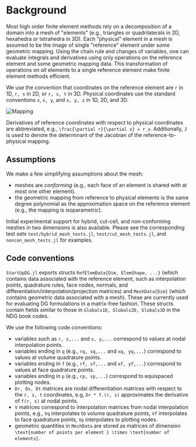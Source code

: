 # Background

Most high order finite element methods rely on a decomposition of a domain into a mesh of "elements" (e.g., triangles or quadrilaterals in 2D, hexahedra or tetrahedra in 3D). Each "physical" element in a mesh is assumed to be the image of single "reference" element under some geometric mapping. Using the chain rule and changes of variables, one can evaluate integrals and derivatives using only operations on the reference element and some geometric mapping data. This transformation of operations on _all_ elements to a single reference element make finite element methods efficient. 

We use the convention that coordinates on the reference element are ``r`` in 1D, ``r, s`` in 2D, or ``r, s, t`` in 3D. Physical coordinates use the standard conventions ``x``, ``x, y``, and ``x, y, z`` in 1D, 2D, and 3D. 

![Mapping](assets/mapping_diagram.png)

Derivatives of reference coordinates with respect to physical coordinates are abbreviated, e.g., ``\frac{\partial r}{\partial x} = r_x``. Additionally, ``J`` is used to denote the determinant of the Jacobian of the reference-to-physical mapping. 

## Assumptions

We make a few simplifying assumptions about the mesh:
* meshes are _conforming_ (e.g., each face of an element is shared with at most one other element). 
* the geometric mapping from reference to physical elements is the same degree polynomial as the approximation space on the reference element (e.g., the mapping is isoparametric). 

Initial experimental support for hybrid, cut-cell, and non-conforming meshes in two dimensions is also available. Please see the corresponding test sets `test/hybrid_mesh_tests.jl`, `test/cut_mesh_tests.jl`, and `noncon_mesh_tests.jl` for examples. 

## Code conventions

`StartUpDG.jl` exports structs `RefElemData{Dim, ElemShape, ...}` (which contains data associated with the reference element, such as interpolation points, quadrature rules, face nodes, normals, and differentiation/interpolation/projection matrices) and `MeshData{Dim}` (which contains geometric data associated with a mesh). These are currently used for evaluating DG formulations in a matrix-free fashion. These structs contain fields similar to those in `Globals1D, Globals2D, Globals3D` in the NDG book codes. 

We use the following code conventions:
* variables such as `r, s,...` and `x, y,...` correspond to values at nodal interpolation points. 
* variables ending in `q` (e.g., `rq, sq,...` and `xq, yq,...`) correspond to values at volume quadrature points. 
* variables ending in `f` (e.g., `rf, sf,...` and `xf, yf,...`) correspond to values at face quadrature points. 
* variables ending in `p` (e.g., `rp, sp,...`) correspond to equispaced plotting nodes.
* `Dr, Ds, Dt` matrices are nodal differentiation matrices with respect to the ``r, s, t`` coordinates, e.g, `Dr * f.(r, s)` approximates the derivative of ``f(r, s)`` at nodal points. 
* `V` matrices correspond to interpolation matrices from nodal interpolation points, e.g., `Vq` interpolates to volume quadrature points, `Vf` interpolates to face quadrature points, `Vp` interpolates to plotting nodes. 
* geometric quantities in `MeshData` are stored as matrices of dimension ``\text{number of points per element } \times \text{number of elements}``.
